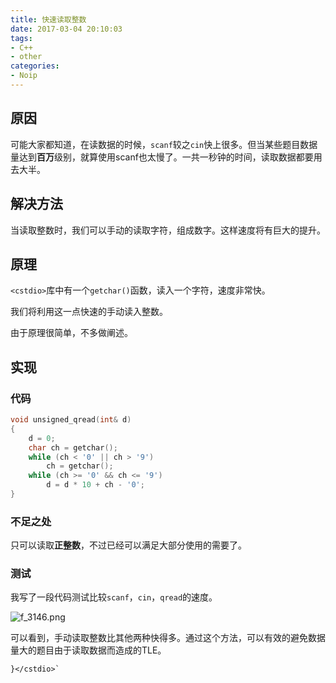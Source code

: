 ```yaml
---
title: 快速读取整数
date: 2017-03-04 20:10:03
tags:
- C++
- other
categories:
- Noip
---
```

## 原因
可能大家都知道，在读数据的时候，`scanf`较之`cin`快上很多。但当某些题目数据量达到**百万**级别，就算使用scanf也太慢了。一共一秒钟的时间，读取数据都要用去大半。
## 解决方法
当读取整数时，我们可以手动的读取字符，组成数字。这样速度将有巨大的提升。
<!--more-->

## 原理
`<cstdio>`库中有一个`getchar()`函数，读入一个字符，速度非常快。

我们将利用这一点快速的手动读入整数。

由于原理很简单，不多做阐述。
## 实现
### 代码
```C++
void unsigned_qread(int& d)
{
    d = 0;
    char ch = getchar();
    while (ch < '0' || ch > '9')
        ch = getchar();
    while (ch >= '0' && ch <= '9')
        d = d * 10 + ch - '0';
}
```
### 不足之处
只可以读取**正整数**，不过已经可以满足大部分使用的需要了。
### 测试
我写了一段代码测试比较`scanf`，`cin`，`qread`的速度。

![f_3146.png](http://linfile.xyz/data/vip_data/f_3146.png)

可以看到，手动读取整数比其他两种快得多。通过这个方法，可以有效的避免数据量大的题目由于读取数据而造成的TLE。
```>)
}</cstdio>`
